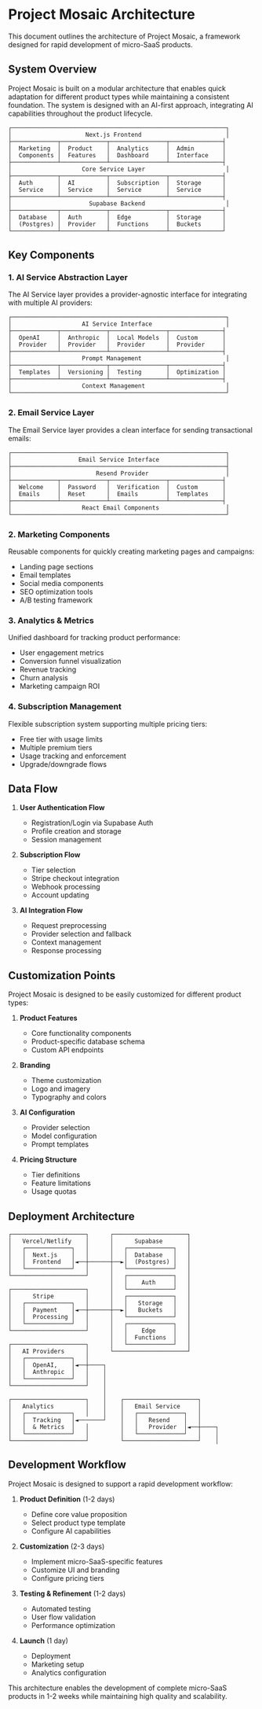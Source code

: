 # Project Mosaic Architecture

This document outlines the architecture of Project Mosaic, a framework designed for rapid development of micro-SaaS products.

## System Overview

Project Mosaic is built on a modular architecture that enables quick adaptation for different product types while maintaining a consistent foundation. The system is designed with an AI-first approach, integrating AI capabilities throughout the product lifecycle.

```
┌─────────────────────────────────────────────────────────────┐
│                     Next.js Frontend                        │
├─────────────┬─────────────┬────────────────┬───────────────┤
│  Marketing  │  Product    │  Analytics     │  Admin        │
│  Components │  Features   │  Dashboard     │  Interface    │
├─────────────┴─────────────┴────────────────┴───────────────┤
│                    Core Service Layer                       │
├─────────────┬─────────────┬────────────────┬───────────────┤
│  Auth       │  AI         │  Subscription  │  Storage      │
│  Service    │  Service    │  Service       │  Service      │
├─────────────┴─────────────┴────────────────┴───────────────┤
│                      Supabase Backend                       │
├─────────────┬─────────────┬────────────────┬───────────────┤
│  Database   │  Auth       │  Edge          │  Storage      │
│  (Postgres) │  Provider   │  Functions     │  Buckets      │
└─────────────┴─────────────┴────────────────┴───────────────┘
```

## Key Components

### 1. AI Service Abstraction Layer

The AI Service layer provides a provider-agnostic interface for integrating with multiple AI providers:

```
┌─────────────────────────────────────────────────────────────┐
│                    AI Service Interface                     │
├─────────────┬─────────────┬────────────────┬───────────────┤
│  OpenAI     │  Anthropic  │  Local Models  │  Custom       │
│  Provider   │  Provider   │  Provider      │  Provider     │
├─────────────┴─────────────┴────────────────┴───────────────┤
│                    Prompt Management                        │
├─────────────┬─────────────┬────────────────┬───────────────┤
│  Templates  │  Versioning │  Testing       │  Optimization │
├─────────────┴─────────────┴────────────────┴───────────────┤
│                    Context Management                       │
└─────────────────────────────────────────────────────────────┘
```

### 2. Email Service Layer

The Email Service layer provides a clean interface for sending transactional emails:

```
┌─────────────────────────────────────────────────────────────┐
│                   Email Service Interface                   │
├─────────────────────────────────────────────────────────────┤
│                        Resend Provider                      │
├─────────────┬─────────────┬────────────────┬───────────────┤
│  Welcome    │  Password   │  Verification  │  Custom       │
│  Emails     │  Reset      │  Emails        │  Templates    │
├─────────────┴─────────────┴────────────────┴───────────────┤
│                    React Email Components                   │
└─────────────────────────────────────────────────────────────┘
```

### 2. Marketing Components

Reusable components for quickly creating marketing pages and campaigns:

- Landing page sections
- Email templates
- Social media components
- SEO optimization tools
- A/B testing framework

### 3. Analytics & Metrics

Unified dashboard for tracking product performance:

- User engagement metrics
- Conversion funnel visualization
- Revenue tracking
- Churn analysis
- Marketing campaign ROI

### 4. Subscription Management

Flexible subscription system supporting multiple pricing tiers:

- Free tier with usage limits
- Multiple premium tiers
- Usage tracking and enforcement
- Upgrade/downgrade flows

## Data Flow

1. **User Authentication Flow**
   - Registration/Login via Supabase Auth
   - Profile creation and storage
   - Session management

2. **Subscription Flow**
   - Tier selection
   - Stripe checkout integration
   - Webhook processing
   - Account updating

3. **AI Integration Flow**
   - Request preprocessing
   - Provider selection and fallback
   - Context management
   - Response processing

## Customization Points

Project Mosaic is designed to be easily customized for different product types:

1. **Product Features**
   - Core functionality components
   - Product-specific database schema
   - Custom API endpoints

2. **Branding**
   - Theme customization
   - Logo and imagery
   - Typography and colors

3. **AI Configuration**
   - Provider selection
   - Model configuration
   - Prompt templates

4. **Pricing Structure**
   - Tier definitions
   - Feature limitations
   - Usage quotas

## Deployment Architecture

```
┌─────────────────────┐      ┌─────────────────────┐
│   Vercel/Netlify    │      │      Supabase       │
│   ┌─────────────┐   │      │   ┌─────────────┐   │
│   │  Next.js    │   │      │   │  Database   │   │
│   │  Frontend   │◄──┼──────┼──►│  (Postgres) │   │
│   └─────────────┘   │      │   └─────────────┘   │
└─────────────────────┘      │   ┌─────────────┐   │
                             │   │    Auth     │   │
┌─────────────────────┐      │   └─────────────┘   │
│      Stripe         │      │   ┌─────────────┐   │
│   ┌─────────────┐   │      │   │   Storage   │   │
│   │  Payment    │◄──┼──────┼──►│   Buckets   │   │
│   │  Processing │   │      │   └─────────────┘   │
│   └─────────────┘   │      │   ┌─────────────┐   │
└─────────────────────┘      │   │    Edge     │   │
                             │   │  Functions  │   │
┌─────────────────────┐      │   └─────────────┘   │
│   AI Providers      │      └─────────────────────┘
│   ┌─────────────┐   │
│   │  OpenAI,    │◄──┼────┐
│   │  Anthropic  │   │    │
│   └─────────────┘   │    │
└─────────────────────┘    │
                           │
┌─────────────────────┐    │    ┌─────────────────────┐
│   Analytics         │    │    │   Email Service     │
│   ┌─────────────┐   │    │    │   ┌─────────────┐   │
│   │  Tracking   │◄───────┘    │   │   Resend    │   │
│   │  & Metrics  │   │         │   │   Provider  │◄──┼────┐
│   └─────────────┘   │         │   └─────────────┘   │    │
└─────────────────────┘         └─────────────────────┘    │
```

## Development Workflow

Project Mosaic is designed to support a rapid development workflow:

1. **Product Definition** (1-2 days)
   - Define core value proposition
   - Select product type template
   - Configure AI capabilities

2. **Customization** (2-3 days)
   - Implement micro-SaaS-specific features
   - Customize UI and branding
   - Configure pricing tiers

3. **Testing & Refinement** (1-2 days)
   - Automated testing
   - User flow validation
   - Performance optimization

4. **Launch** (1 day)
   - Deployment
   - Marketing setup
   - Analytics configuration

This architecture enables the development of complete micro-SaaS products in 1-2 weeks while maintaining high quality and scalability.
